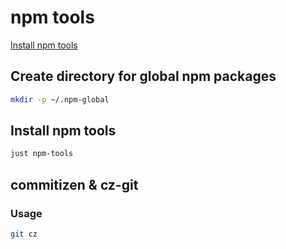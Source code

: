 # npm tools

[Install npm tools](#install-npm-tools)

## Create directory for global npm packages

```sh
mkdir -p ~/.npm-global
```

## Install npm tools

```sh
just npm-tools
```

## commitizen & cz-git

### Usage

```sh
git cz
```
